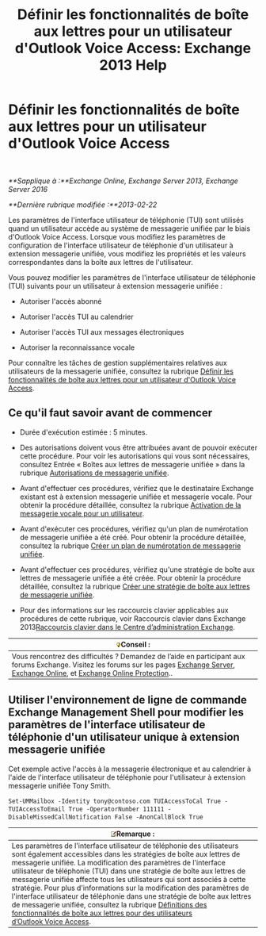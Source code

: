 ﻿---
title: "Définir les fonctionnalités de boîte aux lettres pour un utilisateur d'Outlook Voice Access: Exchange 2013 Help"
TOCTitle: Définir les fonctionnalités de boîte aux lettres pour un utilisateur d'Outlook Voice Access
ms:assetid: a56bfd75-7bc5-49b9-b098-06855a720dcd
ms:mtpsurl: https://technet.microsoft.com/fr-fr/library/Bb124030(v=EXCHG.150)
ms:contentKeyID: 50555464
ms.date: 05/23/2018
mtps_version: v=EXCHG.150
ms.translationtype: MT
---

# Définir les fonctionnalités de boîte aux lettres pour un utilisateur d'Outlook Voice Access

 

_**Sapplique à :**Exchange Online, Exchange Server 2013, Exchange Server 2016_

_**Dernière rubrique modifiée :**2013-02-22_

Les paramètres de l'interface utilisateur de téléphonie (TUI) sont utilisés quand un utilisateur accède au système de messagerie unifiée par le biais d'Outlook Voice Access. Lorsque vous modifiez les paramètres de configuration de l'interface utilisateur de téléphonie d'un utilisateur à extension messagerie unifiée, vous modifiez les propriétés et les valeurs correspondantes dans la boîte aux lettres de l'utilisateur.

Vous pouvez modifier les paramètres de l'interface utilisateur de téléphonie (TUI) suivants pour un utilisateur à extension messagerie unifiée :

  - Autoriser l'accès abonné

  - Autoriser l'accès TUI au calendrier

  - Autoriser l'accès TUI aux messages électroniques

  - Autoriser la reconnaissance vocale

Pour connaître les tâches de gestion supplémentaires relatives aux utilisateurs de la messagerie unifiée, consultez la rubrique [Définir les fonctionnalités de boîte aux lettres pour un utilisateur d'Outlook Voice Access](set-mailbox-features-for-an-outlook-voice-access-user-exchange-2013-help.md).

## Ce qu'il faut savoir avant de commencer

  - Durée d'exécution estimée : 5 minutes.

  - Des autorisations doivent vous être attribuées avant de pouvoir exécuter cette procédure. Pour voir les autorisations qui vous sont nécessaires, consultez Entrée « Boîtes aux lettres de messagerie unifiée » dans la rubrique [Autorisations de messagerie unifiée](unified-messaging-permissions-exchange-2013-help.md).

  - Avant d'effectuer ces procédures, vérifiez que le destinataire Exchange existant est à extension messagerie unifiée et messagerie vocale. Pour obtenir la procédure détaillée, consultez la rubrique [Activation de la messagerie vocale pour un utilisateur](enable-a-user-for-voice-mail-exchange-2013-help.md).

  - Avant d'exécuter ces procédures, vérifiez qu'un plan de numérotation de messagerie unifiée a été créé. Pour obtenir la procédure détaillée, consultez la rubrique [Créer un plan de numérotation de messagerie unifiée](create-a-um-dial-plan-exchange-2013-help.md).

  - Avant d'effectuer ces procédures, vérifiez qu'une stratégie de boîte aux lettres de messagerie unifiée a été créée. Pour obtenir la procédure détaillée, consultez la rubrique [Créer une stratégie de boîte aux lettres de messagerie unifiée](create-a-um-mailbox-policy-exchange-2013-help.md).

  - Pour des informations sur les raccourcis clavier applicables aux procédures de cette rubrique, voir Raccourcis clavier dans Exchange 2013[Raccourcis clavier dans le Centre d’administration Exchange](keyboard-shortcuts-in-the-exchange-admin-center-exchange-online-protection-help.md).

<table>
<thead>
<tr class="header">
<th><img src="images/Bb125224.tip(EXCHG.150).gif" title="Conseil" alt="Conseil" />Conseil :</th>
</tr>
</thead>
<tbody>
<tr class="odd">
<td>Vous rencontrez des difficultés ? Demandez de l’aide en participant aux forums Exchange. Visitez les forums sur les pages <a href="https://go.microsoft.com/fwlink/p/?linkid=60612">Exchange Server</a>, <a href="https://go.microsoft.com/fwlink/p/?linkid=267542">Exchange Online</a>, et <a href="https://go.microsoft.com/fwlink/p/?linkid=285351">Exchange Online Protection</a>..</td>
</tr>
</tbody>
</table>


## Utiliser l'environnement de ligne de commande Exchange Management Shell pour modifier les paramètres de l'interface utilisateur de téléphonie d'un utilisateur unique à extension messagerie unifiée

Cet exemple active l'accès à la messagerie électronique et au calendrier à l'aide de l'interface utilisateur de téléphonie pour l'utilisateur à extension messagerie unifiée Tony Smith.

    Set-UMMailbox -Identity tony@contoso.com TUIAccessToCal True -TUIAccessToEmail True -OperatorNumber 111111 -DisableMissedCallNotification False -AnonCallBlock True

<table>
<thead>
<tr class="header">
<th><img src="images/JJ159664.note(EXCHG.150).gif" title="Remarque" alt="Remarque" />Remarque :</th>
</tr>
</thead>
<tbody>
<tr class="odd">
<td>Les paramètres de l'interface utilisateur de téléphonie des utilisateurs sont également accessibles dans les stratégies de boîte aux lettres de messagerie unifiée. La modification des paramètres de l'interface utilisateur de téléphonie (TUI) dans une stratégie de boîte aux lettres de messagerie unifiée affecte tous les utilisateurs qui sont associés à cette stratégie. Pour plus d'informations sur la modification des paramètres de l'interface utilisateur de téléphonie dans une stratégie de boîte aux lettres de messagerie unifiée, consultez la rubrique <a href="set-mailbox-features-for-outlook-voice-access-users-exchange-2013-help.md">Définitions des fonctionnalités de boîte aux lettres pour des utilisateurs d’Outlook Voice Access</a>.</td>
</tr>
</tbody>
</table>

